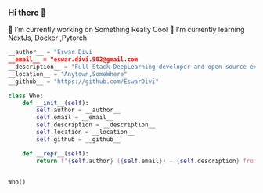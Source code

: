 ### Hi there 👋

🔭 I’m currently working on Something Really Cool
🌱 I’m currently learning NextJs, Docker ,Pytorch


``` python
__author__ = "Eswar Divi
__email__ = "eswar.divi.902@gmail.com
__description__ = "Full Stack DeepLearning developer and open source enthusiast"
__location__ = "Anytown,SomeWhere"
__github__ = "https://github.com/EswarDivi"

class Who:
    def __init__(self):
        self.author = __author__
        self.email = __email__
        self.description = __description__
        self.location = __location__
        self.github = __github__

    def __repr__(self):
        return f"{self.author} ({self.email}) - {self.description} from {self.location}. Check out my code at {self.github}"


Who()

```
